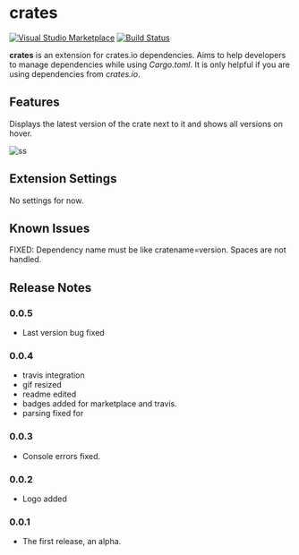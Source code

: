 # crates

[![Visual Studio Marketplace](https://img.shields.io/vscode-marketplace/v/serayuzgur.crates.svg)](https://github.com/serayuzgur/crates)
[![Build Status](https://travis-ci.org/serayuzgur/crates.svg?branch=master)](https://travis-ci.org/serayuzgur/crates)

**crates** is an extension for crates.io dependencies. Aims to help developers to manage dependencies while using _Cargo.toml_. It is only helpful if you are using dependencies from _crates.io_.

## Features

Displays the latest version of the crate next to it and shows all versions on hover.

![ss](https://github.com/serayuzgur/crates/raw/master/feature.gif)

## Extension Settings

No settings for now.

## Known Issues

FIXED: Dependency name must be like cratename=version. Spaces are not handled.

## Release Notes

### 0.0.5 

* Last version bug fixed

### 0.0.4 

* travis integration
* gif resized
* readme edited
* badges added for marketplace and travis.
* parsing fixed for 

### 0.0.3

* Console errors fixed.

### 0.0.2

* Logo added

### 0.0.1

* The first release, an alpha.
